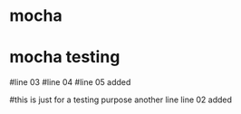 # mocha
# mocha testing
#line 03
#line 04
#line 05 added

#this is just for a testing purpose
another line
line 02 added